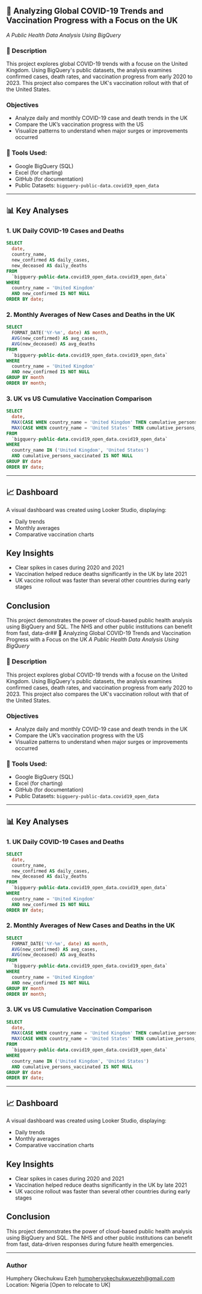 ## 📂 Analyzing Global COVID-19 Trends and Vaccination Progress with a Focus on the UK
*A Public Health Data Analysis Using BigQuery*

### 📌 Description

This project explores global COVID-19 trends with a focuse on the United Kingdom. Using BigQuery's public datasets, the analysis examines confirmed cases, death rates, and vaccination progress from early 2020 to 2023. This project also compares the UK's vaccination rollout with that of the United States.

###  Objectives

- Analyze daily and monthly COVID-19 case and death trends in the UK  
- Compare the UK’s vaccination progress with the US  
- Visualize patterns to understand when major surges or improvements occurred  

### 🔧 Tools Used:
- Google BigQuery (SQL)
- Excel (for charting)
- GitHub (for documentation)
- Public Datasets: `bigquery-public-data.covid19_open_data`

---

## 📊 Key Analyses

### 1. UK Daily COVID-19 Cases and Deaths

```sql
SELECT
  date,
  country_name,
  new_confirmed AS daily_cases,
  new_deceased AS daily_deaths
FROM
  `bigquery-public-data.covid19_open_data.covid19_open_data`
WHERE
  country_name = 'United Kingdom'
  AND new_confirmed IS NOT NULL
ORDER BY date;
```

### 2. Monthly Averages of New Cases and Deaths in the UK

```sql
SELECT
  FORMAT_DATE('%Y-%m', date) AS month,
  AVG(new_confirmed) AS avg_cases,
  AVG(new_deceased) AS avg_deaths
FROM
  `bigquery-public-data.covid19_open_data.covid19_open_data`
WHERE
  country_name = 'United Kingdom'
  AND new_confirmed IS NOT NULL
GROUP BY month
ORDER BY month;
```

### 3. UK vs US Cumulative Vaccination Comparison

```sql
SELECT
  date,
  MAX(CASE WHEN country_name = 'United Kingdom' THEN cumulative_persons_vaccinated ELSE NULL END) AS uk_vaccinated,
  MAX(CASE WHEN country_name = 'United States' THEN cumulative_persons_vaccinated ELSE NULL END) AS us_vaccinated
FROM
  `bigquery-public-data.covid19_open_data.covid19_open_data`
WHERE
  country_name IN ('United Kingdom', 'United States')
  AND cumulative_persons_vaccinated IS NOT NULL
GROUP BY date
ORDER BY date;
```
---

## 📈 Dashboard
A visual dashboard was created using Looker Studio, displaying:
- Daily trends
- Monthly averages
- Comparative vaccination charts

## Key Insights
- Clear spikes in cases during 2020 and 2021
- Vaccination helped reduce deaths significantly in the UK by late 2021
- UK vaccine rollout was faster than several other countries during early stages

## Conclusion
This project demonstrates the power of cloud-based public health analysis using BigQuery and SQL. The NHS and other public institutions can benefit from fast, data-dr## 📂 Analyzing Global COVID-19 Trends and Vaccination Progress with a Focus on the UK
*A Public Health Data Analysis Using BigQuery*

### 📌 Description

This project explores global COVID-19 trends with a focuse on the United Kingdom. Using BigQuery's public datasets, the analysis examines confirmed cases, death rates, and vaccination progress from early 2020 to 2023. This project also compares the UK's vaccination rollout with that of the United States.

###  Objectives

- Analyze daily and monthly COVID-19 case and death trends in the UK  
- Compare the UK’s vaccination progress with the US  
- Visualize patterns to understand when major surges or improvements occurred  

### 🔧 Tools Used:
- Google BigQuery (SQL)
- Excel (for charting)
- GitHub (for documentation)
- Public Datasets: `bigquery-public-data.covid19_open_data`

---

## 📊 Key Analyses

### 1. UK Daily COVID-19 Cases and Deaths

```sql
SELECT
  date,
  country_name,
  new_confirmed AS daily_cases,
  new_deceased AS daily_deaths
FROM
  `bigquery-public-data.covid19_open_data.covid19_open_data`
WHERE
  country_name = 'United Kingdom'
  AND new_confirmed IS NOT NULL
ORDER BY date;
```

### 2. Monthly Averages of New Cases and Deaths in the UK

```sql
SELECT
  FORMAT_DATE('%Y-%m', date) AS month,
  AVG(new_confirmed) AS avg_cases,
  AVG(new_deceased) AS avg_deaths
FROM
  `bigquery-public-data.covid19_open_data.covid19_open_data`
WHERE
  country_name = 'United Kingdom'
  AND new_confirmed IS NOT NULL
GROUP BY month
ORDER BY month;
```

### 3. UK vs US Cumulative Vaccination Comparison

```sql
SELECT
  date,
  MAX(CASE WHEN country_name = 'United Kingdom' THEN cumulative_persons_vaccinated ELSE NULL END) AS uk_vaccinated,
  MAX(CASE WHEN country_name = 'United States' THEN cumulative_persons_vaccinated ELSE NULL END) AS us_vaccinated
FROM
  `bigquery-public-data.covid19_open_data.covid19_open_data`
WHERE
  country_name IN ('United Kingdom', 'United States')
  AND cumulative_persons_vaccinated IS NOT NULL
GROUP BY date
ORDER BY date;
```
---

## 📈 Dashboard
A visual dashboard was created using Looker Studio, displaying:
- Daily trends
- Monthly averages
- Comparative vaccination charts

## Key Insights
- Clear spikes in cases during 2020 and 2021
- Vaccination helped reduce deaths significantly in the UK by late 2021
- UK vaccine rollout was faster than several other countries during early stages

## Conclusion
This project demonstrates the power of cloud-based public health analysis using BigQuery and SQL. The NHS and other public institutions can benefit from fast, data-driven responses during future health emergencies.

---

### Author
Humphery Okechukwu Ezeh 
humpheryokechukwuezeh@gmail.com
Location: Nigeria [Open to relocate to UK]
